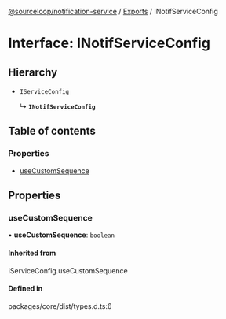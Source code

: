 [@sourceloop/notification-service](../README.md) / [Exports](../modules.md) / INotifServiceConfig

# Interface: INotifServiceConfig

## Hierarchy

- `IServiceConfig`

  ↳ **`INotifServiceConfig`**

## Table of contents

### Properties

- [useCustomSequence](INotifServiceConfig.md#usecustomsequence)

## Properties

### useCustomSequence

• **useCustomSequence**: `boolean`

#### Inherited from

IServiceConfig.useCustomSequence

#### Defined in

packages/core/dist/types.d.ts:6
